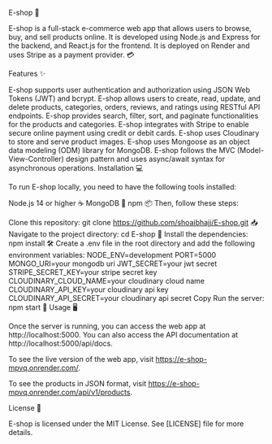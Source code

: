 E-shop 🛒

E-shop is a full-stack e-commerce web app that allows users to browse, buy, and sell products online. It is developed using Node.js and Express for the backend, and React.js for the frontend. It is deployed on Render and uses Stripe as a payment provider. 💳

Features ✨

E-shop supports user authentication and authorization using JSON Web Tokens (JWT) and bcrypt.
E-shop allows users to create, read, update, and delete products, categories, orders, reviews, and ratings using RESTful API endpoints.
E-shop provides search, filter, sort, and paginate functionalities for the products and categories.
E-shop integrates with Stripe to enable secure online payment using credit or debit cards.
E-shop uses Cloudinary to store and serve product images.
E-shop uses Mongoose as an object data modeling (ODM) library for MongoDB.
E-shop follows the MVC (Model-View-Controller) design pattern and uses async/await syntax for asynchronous operations.
Installation 💻

To run E-shop locally, you need to have the following tools installed:


Node.js 14 or higher ☕
MongoDB 🍃
npm 📦
Then, follow these steps:

Clone this repository: git clone https://github.com/shoaibhajj/E-shop.git 📥
Navigate to the project directory: cd E-shop 📂
Install the dependencies: npm install 🛠️
Create a .env file in the root directory and add the following environment variables:
NODE_ENV=development
PORT=5000
MONGO_URI=your mongodb uri
JWT_SECRET=your jwt secret
STRIPE_SECRET_KEY=your stripe secret key
CLOUDINARY_CLOUD_NAME=your cloudinary cloud name
CLOUDINARY_API_KEY=your cloudinary api key
CLOUDINARY_API_SECRET=your cloudinary api secret
Copy
Run the server: npm start 🚀
Usage 🖥️

Once the server is running, you can access the web app at http://localhost:5000. You can also access the API documentation at http://localhost:5000/api/docs.

To see the live version of the web app, visit https://e-shop-mpvq.onrender.com/.

To see the products in JSON format, visit https://e-shop-mpvq.onrender.com/api/v1/products.

License 📝

E-shop is licensed under the MIT License. See [LICENSE] file for more details.
